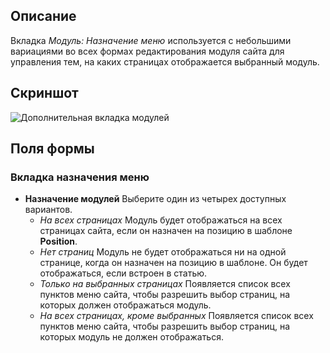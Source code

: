 <!-- Filename: Help6.x:Modules_Menu_Assignment_Tab / Display title: Модули: Вкладка Назначение Меню  -->

## Описание

Вкладка *Модуль: Назначение меню* используется с небольшими вариациями во всех формах редактирования модуля сайта для управления тем, на каких страницах отображается выбранный модуль.

## Скриншот

![Дополнительная вкладка модулей](../../../ru/images/modules/modules-custom-menu-assignment-tab.png)

## Поля формы

### Вкладка назначения меню

* **Назначение модулей** Выберите один из четырех доступных вариантов.
    * *На всех страницах* Модуль будет отображаться на всех страницах сайта, если он 
    назначен на позицию в шаблоне **Position**.
    * *Нет страниц* Модуль не будет отображаться ни на одной странице, когда он назначен на
    позицию в шаблоне. Он будет отображаться, если встроен в статью.
    * *Только на выбранных страницах* Появляется список всех пунктов меню сайта, чтобы 
    разрешить выбор страниц, на которых должен отображаться модуль.
    * *На всех страницах, кроме выбранных* Появляется список всех пунктов меню сайта, 
    чтобы разрешить выбор страниц, на которых модуль не должен отображаться.


